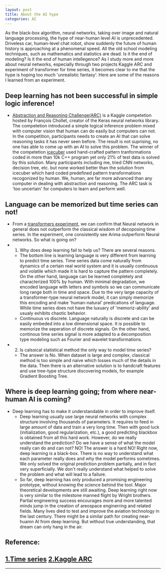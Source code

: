 ```yaml
---
layout: post
title: About the AI hype 
categories: AI
---
```


As the black-box algorithm, neural networks, taking over image and natural language processing, the hype of near-human level AI is unprecedented. Driveless car, human-level chat robot, show suddenly the future of human history is approaching at a phenomenal speed. All the old school modeling techniques, such as mathematics and statistics are dead. Is it the end of modeling? Is it the end of human intellegence? 
As I study more and more about neural networks, especially through two projects Kaggle ARC and experiment of transformer for time series, it becomes clear to me that the hype is hoping too much 'unrealistic fantasy'. Here are some of the reasons I learned from an experiment.

## Deep learning has not been successful in simple logic inference!
* [Abstraction and Reasoning Challenge(ARC)](https://www.kaggle.com/c/abstraction-and-reasoning-challenge) is a Kaggle competetion hosted by François Chollet, creator of the Keras neural networks library. The competetion introduced a simple logical inference problem mixed with computer vision that human can do easily but computers can not. In the competition, participants needs to create an AI that can solve reasoning tasks it has never seen before. The result is not suprising, no one has able to come up with an AI to solve this problem. The winner of the competetion [icecuber](https://www.kaggle.com/c/abstraction-and-reasoning-challenge/discussion/154597) used hand-crafted pattern tranformations coded in more than 10k C++ program yet only 21% of test data is solved by this solution. Many participants including me, tried CNN networks, decision tree, etc. but none worked better than  the solution from icecuber which hard coded predefined pattern transformations recogonized by human.  We, human, are far more advanced than any computer in dealing with abstraction and reasoning. The ARC task is 'too uncertain' for computers to learn and perform well.

## Language can be memorized but time series can not!
* From a [transformers experiment](https://github.com/juntaoduan/Time-Series-Analysis_Classical_and_NeuralNet), we can confirm that Neural network in general does not outperform the classical wisdom of decoposing time series. In the experiment, one consistently see Arima outperform Neural networks. So what is going on?
* 1. Why does deep learning fail to help us? There are several reasons.
    * The bottom line is learning language is very different from learning to predict time series. Time series data come naturally from dynamics of a certain real world system and it is usually continuous and volatile which made it is hard to capture the pattern completely. On the other hand, language can be learned completely and characterized 100% by human. With minimal degradation, we encoded language with letters and symbols so we can communicate long range both in time and space. Due to the very large capacity of a transformer-type neural network model, it can simply memorize this encoding and make 'human-natural' predications of language. While time series does not have the luxuary of 'memoriz-ability' and usualy exhibits chaotic behavior.
    * Continuous vs discrete. Language naturally is discrete and can be easily embeded into a low dimensional space. It is possible to memorize the seperation of discrete signals. On the other hand, continous time series signal is more adapted to a decomposition type modeling such as Fourier and wavelet transformations.
* 2. Is calssical statistical method the only way to model time series?
    * The answer is No. When dataset is large and complex, classical method is too simple and naive which losses much of the details in the data. Then there is an alternative solution is to handcraft features and use tree-type structure discovering models, for example Gradient Boosting Tree.


## Where is deep learning going; from where near-human AI is coming?

* Deep learning has to make it understandable in order to improve itself. 
    * Deep learning usually use large neural networks with complex structure involving thousands of parameters.  It requires to feed in large amount of data and train a very long time. Then with good luck (initialization, good regularization, etc.), a good predicting blackbox is obtained from all this hard work.  However, do we really understand the prediction? Do we have a sense of what the model really can do and can not? NO! The answer is a hard NO! Right now, deep learning is a black-box. There is no way to understand what each parameter really does and why the model performs sometimes. We only solved the original prediction problem partially, and in fact very superficially. We don't really understand what helped to solve the problem and what will lead to a failure. 
    * So far, deep learning has only produced a promising engineering prototype, without knowing the science behind the tool. Major theoretical developments are still awaiting. Deep learning right now is very similar to the milestone manned flight by Wright brothers. Partial engineering success encourages more and more talented minds jump in the creation of areospace enginerring and related fields. Many lives died to test and improve the aviation technology in the last century. There might be a similar path for creating near-huamn AI from deep learning. But without true understanding, that dream can only hang in the air.



## Reference: 
[1.Time series](https://github.com/juntaoduan/Time-Series-Analysis_Classical_and_NeuralNet)
[2.Kaggle ARC](https://www.kaggle.com/c/abstraction-and-reasoning-challenge/overview)
----
****
